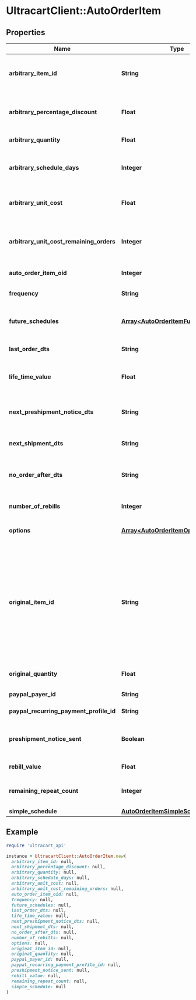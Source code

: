 # UltracartClient::AutoOrderItem

## Properties

| Name | Type | Description | Notes |
| ---- | ---- | ----------- | ----- |
| **arbitrary_item_id** | **String** | Arbitrary item id that should be rebilled instead of the normal schedule | [optional] |
| **arbitrary_percentage_discount** | **Float** | An arbitrary percentage discount to provide on future rebills | [optional] |
| **arbitrary_quantity** | **Float** | Arbitrary quantity to rebill | [optional] |
| **arbitrary_schedule_days** | **Integer** | The number of days to rebill if the frequency is set to an arbitrary number of days | [optional] |
| **arbitrary_unit_cost** | **Float** | Arbitrary unit cost that rebills of this item should occur at | [optional] |
| **arbitrary_unit_cost_remaining_orders** | **Integer** | The number of rebills to give the arbitrary unit cost on before reverting to normal pricing. | [optional] |
| **auto_order_item_oid** | **Integer** | Primary key of AutoOrderItem | [optional] |
| **frequency** | **String** | Frequency of the rebill if not a fixed schedule | [optional] |
| **future_schedules** | [**Array&lt;AutoOrderItemFutureSchedule&gt;**](AutoOrderItemFutureSchedule.md) | The future rebill schedule for this item up to the next ten rebills | [optional] |
| **last_order_dts** | **String** | Date/time of the last order of this item | [optional] |
| **life_time_value** | **Float** | The life time value of this item including the original purchase | [optional] |
| **next_preshipment_notice_dts** | **String** | The date/time of when the next pre-shipment notice should be sent | [optional] |
| **next_shipment_dts** | **String** | Date/time that this item is scheduled to rebill | [optional] |
| **no_order_after_dts** | **String** | Date/time after which no additional rebills of this item should occur | [optional] |
| **number_of_rebills** | **Integer** | The number of times this item has rebilled | [optional] |
| **options** | [**Array&lt;AutoOrderItemOption&gt;**](AutoOrderItemOption.md) | Options associated with this item | [optional] |
| **original_item_id** | **String** | The original item id purchased.  This item controls scheduling.  If you wish to modify a schedule, for example, from monthly to yearly, change this item from your monthly item to your yearly item, and then change the next_shipment_dts to your desired date. | [optional] |
| **original_quantity** | **Float** | The original quantity purchased | [optional] |
| **paypal_payer_id** | **String** | The PayPal Payer ID tied to this item | [optional] |
| **paypal_recurring_payment_profile_id** | **String** | The PayPal Profile ID tied to this item | [optional] |
| **preshipment_notice_sent** | **Boolean** | True if the preshipment notice associated with the next rebill has been sent | [optional] |
| **rebill_value** | **Float** | The value of the rebills of this item | [optional] |
| **remaining_repeat_count** | **Integer** | The number of rebills remaining before this item is complete | [optional] |
| **simple_schedule** | [**AutoOrderItemSimpleSchedule**](AutoOrderItemSimpleSchedule.md) |  | [optional] |

## Example

```ruby
require 'ultracart_api'

instance = UltracartClient::AutoOrderItem.new(
  arbitrary_item_id: null,
  arbitrary_percentage_discount: null,
  arbitrary_quantity: null,
  arbitrary_schedule_days: null,
  arbitrary_unit_cost: null,
  arbitrary_unit_cost_remaining_orders: null,
  auto_order_item_oid: null,
  frequency: null,
  future_schedules: null,
  last_order_dts: null,
  life_time_value: null,
  next_preshipment_notice_dts: null,
  next_shipment_dts: null,
  no_order_after_dts: null,
  number_of_rebills: null,
  options: null,
  original_item_id: null,
  original_quantity: null,
  paypal_payer_id: null,
  paypal_recurring_payment_profile_id: null,
  preshipment_notice_sent: null,
  rebill_value: null,
  remaining_repeat_count: null,
  simple_schedule: null
)
```

